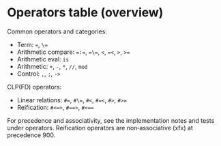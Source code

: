 # Operators table (overview)

Common operators and categories:

- Term: `=`, `\=`
- Arithmetic compare: `=:=`, `=\=`, `<`, `=<`, `>`, `>=`
- Arithmetic eval: `is`
- Arithmetic: `+`, `-`, `*`, `//`, `mod`
- Control: `,`, `;`, `->`

CLP(FD) operators:

- Linear relations: `#=`, `#\=`, `#<`, `#=<`, `#>`, `#>=`
- Reification: `#<=>`, `#==>`, `#<==`

For precedence and associativity, see the implementation notes and tests under operators. Reification operators are non‑associative (xfx) at precedence 900.
